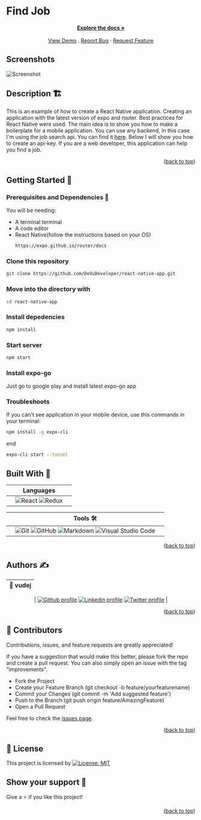# Find Job

<div id="top"></div>
<!-- PROJECT LOGO -->
<div align="center">
  
<a href="https://github.com/DeVuDeveloper/rails-for-react-native.git/#readme"><strong>Explore the docs »</strong></a>
<br />
<br />
 <a href="https://github.com/DeVuDeveloper/rails-for-react-native">View Demo</a>
.
<a href="https://github.com/DeVuDeveloper/rails-for-react-native/issues">Report Bug</a>
·
<a href="https://github.com/DeVuDeveloper/rails-for-react-native/issues">Request Feature</a>

</div>

<!-- About the project -->

## Screenshots

![Screenshot](src/assets/screenshot.png)

## Description 🏗️

This is an example of how to create a React Native application. 
Creating an application with the latest version of expo and router. Best practices for React Native were used. The main idea is to show you how to make a boilerplate for a mobile application. You can use any backend, in this case I'm using the job search api. You can find it  [here](https://rapidapi.com/letscrape-6bRBa3QguO5/api/jsearch). Below I will show you how to create an api-key. If you are a web developer, this application can help you find a job.

<p align="right">(<a href="#top">back to top</a>)</p>

## Getting Started 🏁

### Prerequisites and Dependencies 📜

You will be needing:

- A terminal terminal
- A code editor
- React Native(follow the instructions based on your OS)
  ```bash
  https://expo.github.io/router/docs
  ```

### Clone this repository

```bash
git clone https://github.com/DeVuDeveloper/react-native-app.git
```

### Move into the directory with

```bash
cd react-native-app
```

### Install depedencies

```bash
npm install
```

### Start server

```bash
npm start
```
### Install expo-go

Just go to google play and install latest expo-go app

### Troubleshoots

If you can't see application in your mobile device, use this commands in your terminal:

```bash
npm install -g expo-cli 
```
end

```bash
expo-cli start --tunnel
```

## Built With 🔨

<div align="center">

|     | Languages                                                                                                                                                                                                               |     |
| --- | ----------------------------------------------------------------------------------------------------------------------------------------------------------------------------------------------------------------------- | --- |
|     | ![React](https://img.shields.io/badge/react-%2320232a.svg?style=for-the-badge&logo=react&logoColor=%2361DAFB) ![Redux](https://img.shields.io/badge/redux-%23593d88.svg?style=for-the-badge&logo=redux&logoColor=white) |     |

</div>

<div align="center">

|     | Tools 🛠️                                                                                                                                                                                                                                                                                                                                                                                                                                                                              |     |
| --- | ------------------------------------------------------------------------------------------------------------------------------------------------------------------------------------------------------------------------------------------------------------------------------------------------------------------------------------------------------------------------------------------------------------------------------------------------------------------------------------- | --- |
|     | ![Git](https://img.shields.io/badge/git-%23F05033.svg?style=for-the-badge&logo=git&logoColor=white) ![GitHub](https://img.shields.io/badge/github-%23121011.svg?style=for-the-badge&logo=github&logoColor=white) ![Markdown](https://img.shields.io/badge/markdown-%23000000.svg?style=for-the-badge&logo=markdown&logoColor=white) ![Visual Studio Code](https://img.shields.io/badge/Visual%20Studio%20Code-0078d7.svg?style=for-the-badge&logo=visual-studio-code&logoColor=white) |     |

<p align="right">(<a href="#top">back to top</a>)</p>
</div>

## Authors ✍️

<div align="center">

| 👤 vudej |
| -------- |

| <a target="_blank" href="https://github.com/VuDej"><img src="https://img.shields.io/badge/github-%23121011.svg?style=for-the-badge&logo=github&logoColor=white" alt="Github profile"></a> <a target="_blank" href="https://www.linkedin.com/in/dejan-vujovic/"><img src="https://img.shields.io/badge/-LinkedIn-0077b5?style=for-the-badge&logo=LinkedIn&logoColor=white" alt="Linkedin profile"></a> <a target="_blank" href="https://twitter.com/DejanVuj"><img src="https://img.shields.io/badge/-Twitter-1DA1F2?style=for-the-badge&logo=Twitter&logoColor=white" alt="Twitter profile"></a>
|

</div>

<p align="right">(<a href="#top">back to top</a>)</p>

## 🤝 Contributors

Contributions, issues, and feature requests are greatly appreciated!

If you have a suggestion that would make this better, please fork the repo and create a pull request. You can also simply open an issue with the tag "improvements".

- Fork the Project
- Create your Feature Branch (git checkout -b feature/yourfeaturename)
- Commit your Changes (git commit -m 'Add suggested feature')
- Push to the Branch (git push origin feature/AmazingFeature)
- Open a Pull Request

Feel free to check the [issues page](https://github.com/VuDej/restaurant-frontend/issues).

<p align="right">(<a href="#top">back to top</a>)</p>

## 📝 License

This project is licensed by [![License: MIT](https://img.shields.io/badge/License-MIT-yellow.svg)](LICENSE)

## Show your support 💪

Give a ⭐️ if you like this project!


<p align="right">(<a href="#top">back to top</a>)</p>
